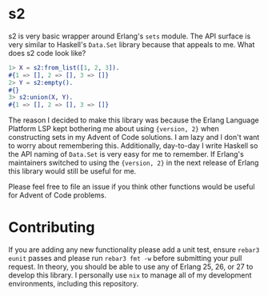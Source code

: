 s2
=====

s2 is very basic wrapper around Erlang's `sets` module. The API surface is very
similar to Haskell's `Data.Set` library because that appeals to me. What does s2
code look like?

```erlang
1> X = s2:from_list([1, 2, 3]).
#{1 => [], 2 => [], 3 => []}
2> Y = s2:empty().
#{}
3> s2:union(X, Y).
#{1 => [], 2 => [], 3 => []}
```

The reason I decided to make this library was because the Erlang Language
Platform LSP kept bothering me about using `{version, 2}` when constructing
sets in my Advent of Code solutions. I am lazy and I don't want to worry about
remembering this. Additionally, day-to-day I write Haskell so the API naming of
`Data.Set` is very easy for me to remember. If Erlang's maintainers switched to
using the `{version, 2}` in the next release of Erlang this library would still
be useful for me.

Please feel free to file an issue if you think other functions would be useful
for Advent of Code problems.

Contributing
=====

If you are adding any new functionality please add a unit test, ensure `rebar3
eunit` passes and please run `rebar3 fmt -w` before submitting your pull
request. In theory, you should be able to use any of Erlang 25, 26, or 27 to
develop this library. I personally use `nix` to manage all of my development
environments, including this repository.
